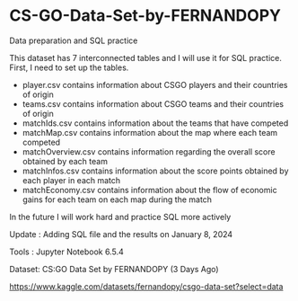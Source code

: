 # CS-GO-Data-Set-by-FERNANDOPY
Data preparation and SQL practice

This dataset has 7 interconnected tables and I will use it for SQL practice. First, I need to set up the tables. 
- player.csv contains information about CSGO players and their countries of origin
- teams.csv contains information about CSGO teams and their countries of origin
- matchIds.csv contains information about the teams that have competed
- matchMap.csv contains information about the map where each team competed
- matchOverview.csv contains information regarding the overall score obtained by each team
- matchInfos.csv contains information about the score points obtained by each player in each match
- matchEconomy.csv contains information about the flow of economic gains for each team on each map during the match

In the future I will work hard and practice SQL more actively

Update : Adding SQL file and the results on January 8, 2024

Tools : Jupyter Notebook 6.5.4

Dataset: CS:GO Data Set by FERNANDOPY (3 Days Ago)

https://www.kaggle.com/datasets/fernandopy/csgo-data-set?select=data
